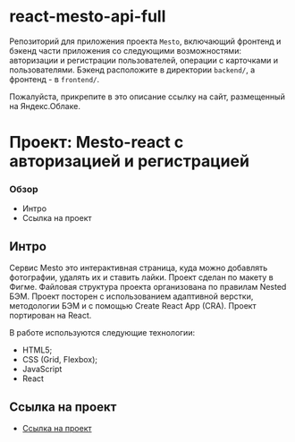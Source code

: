 # react-mesto-api-full
Репозиторий для приложения проекта `Mesto`, включающий фронтенд и бэкенд части приложения со следующими возможностями: авторизации и регистрации пользователей, операции с карточками и пользователями. Бэкенд расположите в директории `backend/`, а фронтенд - в `frontend/`. 
  
Пожалуйста, прикрепите в это описание ссылку на сайт, размещенный на Яндекс.Облаке.

# Проект: Mesto-react с авторизацией и регистрацией

### Обзор

* Интро
* Ссылка на проект

**Интро**
------
Сервис Mesto это интерактивная страница, куда можно добавлять фотографии, удалять их и ставить лайки.
Проект сделан по макету в Фигме.
Файловая структура проекта организована по правилам Nested БЭМ.
Проект посторен с использованием адаптивной верстки, методологии БЭМ и c помощью Create React App (CRA). Проект портирован на React.

В работе используются следующие технологии:
 * HTML5;
 * CSS (Grid, Flexbox);
 * JavaScript
 * React

**Ссылка на проект**
------
* [Ссылка на проект](https://t-kerekesha.github.io/react-mesto-auth/)
